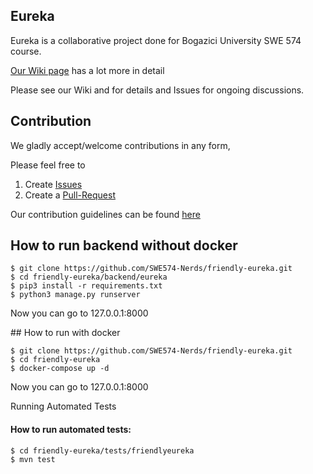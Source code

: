 ## Eureka

Eureka is a collaborative project done for Bogazici University SWE 574 course. 

[Our Wiki page](https://github.com/SWE574-Nerds/friendly-eureka/wiki) has a lot more in detail

Please see our Wiki and for details and Issues for ongoing discussions.


## Contribution

We gladly accept/welcome contributions in any form,

Please feel free to 
1. Create [Issues](https://github.com/SWE574-Nerds/friendly-eureka/issues)
2. Create a [Pull-Request](https://github.com/SWE574-Nerds/friendly-eureka/pulls)

Our contribution guidelines can be found [here](https://github.com/SWE574-Nerds/friendly-eureka/wiki/Contribution-Guidelines)


## How to run backend without docker

    $ git clone https://github.com/SWE574-Nerds/friendly-eureka.git
    $ cd friendly-eureka/backend/eureka
    $ pip3 install -r requirements.txt
    $ python3 manage.py runserver

Now you can go to 127.0.0.1:8000


## How to run with docker

    $ git clone https://github.com/SWE574-Nerds/friendly-eureka.git
    $ cd friendly-eureka
    $ docker-compose up -d 

Now you can go to 127.0.0.1:8000


Running Automated Tests

#### How to run automated tests:

    $ cd friendly-eureka/tests/friendlyeureka
    $ mvn test 
